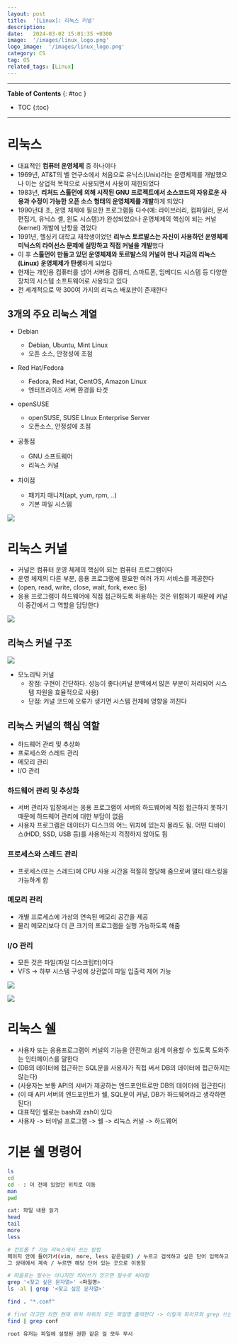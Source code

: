 ```yaml
---
layout: post
title:  '[Linux]: 리눅스 커널'
description: 
date:   2024-03-02 15:01:35 +0300
image:  '/images/linux_logo.png'
logo_image:  '/images/linux_logo.png'
category: CS
tag: OS
related_tags: [Linux]
---
```


---
**Table of Contents**
{: #toc }
*  TOC
{:toc}
---

# 리눅스

- 대표적인 **컴퓨터 운영체제** 중 하나이다
- 1969년, AT&T의 벨 연구소에서 처음으로 유닉스(Unix)라는 운영체제를 개발했으나 이는 상업적 목적으로 사용되면서 사용이 제한되었다
- 1983년, **리처드 스톨먼에 의해 시작된 GNU 프로젝트에서 소스코드의 자유로운 사용과 수정이 가능한 오픈 소스 형태의 운영체제를 개발**하게 되었다
- 1990년대 초, 운영 체제에 필요한 프로그램들 다수(예: 라이브러리, 컴파일러, 문서 편집기, 유닉스 셸, 윈도 시스템)가 완성되었으나 운영체제의 핵심이 되는 커널(kernel) 개발에 난항을 겪었다
- 1991년, 헬싱키 대학교 재학생이었던 **리누스 토르발스는 자신이 사용하던 운영체제 미닉스의 라이선스 문제에 실망하고 직접 커널을 개발**했다
- 이 후 **스톨먼이 만들고 있던 운영체제와 토르발스의 커널이 만나 지금의 리눅스(Linux) 운영체제가 탄생**하게 되었다
- 현재는 개인용 컴퓨터를 넘어 서버용 컴퓨터, 스마트폰, 임베디드 시스템 등 다양한 장치의 시스템 소프트웨어로 사용되고 있다
- 전 세계적으로 약 300여 가지의 리눅스 배포판이 존재한다

## 3개의 주요 리눅스 계열

- Debian
  - Debian, Ubuntu, Mint Linux
  - 오픈 소스, 안정성에 초점
- Red Hat/Fedora
  - Fedora, Red Hat, CentOS, Amazon Linux
  - 엔터프라이즈 서버 환경을 타겟
- openSUSE
  - openSUSE, SUSE LInux Enterprise Server
  - 오픈소스, 안정성에 초점

- 공통점
  - GNU 소프트웨어
  - 리눅스 커널
- 차이점
  - 패키지 매니저(apt, yum, rpm, ..)
  - 기본 파일 시스템

![](/images/cs_os_linux_intro_1.webp)

# 리눅스 커널

- 커널은 컴퓨터 운영 체제의 핵심이 되는 컴퓨터 프로그램이다
- 운영 체제의 다른 부분, 응용 프로그램에 필요한 여러 가지 서비스를 제공한다
- (open, read, write, close, wait, fork, exec 등)
- 응용 프로그램이 하드웨어에 직접 접근하도록 허용하는 것은 위험하기 때문에 커널이 중간에서 그 역할을 담당한다

![](/images/os_52.png)

## 리눅스 커널 구조

![](/images/os_51.png)

- 모노리틱 커널
  - 장점: 구현이 간단하다. 성능이 좋다(커널 문맥에서 많은 부분이 처리되어 시스템 자원을 효율적으로 사용)
  - 단점: 커널 코드에 오류가 생기면 시스템 전체에 영향을 끼친다

## 리눅스 커널의 핵심 역할

- 하드웨어 관리 및 추상화
- 프로세스와 스레드 관리
- 메모리 관리
- I/O 관리

### 하드웨어 관리 및 추상화

- 서버 관리자 입장에서는 응용 프로그램이 서버의 하드웨어에 직접 접근하지 못하기 때문에 하드웨어 관리에 대한 부담이 없음
- 사용자 프로그램은 데이터가 디스크의 어느 위치에 있는지 몰라도 됨. 어떤 디바이스(HDD, SSD, USB 등)를 사용하는지 걱정하지 않아도 됨

### 프로세스와 스레드 관리

- 프로세스(또는 스레드)에 CPU 사용 시간을 적절히 할당해 줌으로써 멀티 태스킹을 가능하게 함

### 메모리 관리

- 개별 프로세스에 가상의 연속된 메모리 공간을 제공
- 물리 메모리보다 더 큰 크기의 프로그램을 실행 가능하도록 해줌

### I/O 관리

- 모든 것은 파일(파일 디스크립터)이다
- VFS -> 하부 시스템 구성에 상관없이 파일 입출력 제어 가능

![](/images/os_53.png)

![](/images/os_54.png)

# 리눅스 쉘

- 사용자 또는 응용프로그램이 커널의 기능을 안전하고 쉽게 이용할 수 있도록 도와주는 인터페이스를 말한다
- (DB의 데이터에 접근하는 SQL문을 사용자가 직접 써서 DB의 데이터에 접근하지는 않는다)
- (사용자는 보통 API의 서버가 제공하는 엔드포인트로만 DB의 데이터에 접근한다)
- (이 때 API 서버의 엔드포인트가 쉘, SQL문이 커널, DB가 하드웨어라고 생각하면 된다)
- 대표적인 쉘로는 bash와 zsh이 있다
- 사용자 -> 터미널 프로그램 -> 쉘 -> 리눅스 커널 -> 하드웨어


# 기본 쉘 명령어

```sh
ls
cd
cd - : 이 전에 있었던 위치로 이동
man
pwd

cat: 파일 내용 읽기
head
tail
more
less

# 컨트롤 f 기능 리눅스에서 쓰는 방법
페이지 안에 들어가서(vim, more, less 같은걸로) / 누르고 검색하고 싶은 단어 입력하고 엔터치면 해당 단어있는 부분 하이라이트 된다
그 상태에서 계속 / 누르면 해당 단어 있는 곳으로 이동함
```


```sh
# 따옴표는 필수는 아니지만 띄어쓰기 있으면 필수로 써야함
grep '<찾고 싶은 문자열>' <파일명>
ls -al | grep '<찾고 싶은 문자열>'
```

```sh
find . "*.conf"

# find 라고만 치면 현재 위치 하위의 모든 파일명 출력한다 -> 이렇게 파이프와 grep 쓰는게 좀 더 편할 수 있다
find | grep conf

```

```sh
root 유저는 파일에 설정된 권한 같은 걸 모두 무시
```

<!-- # 컨테이너 기술을 위한 커널의 핵심 기능

- cgroups
- namespaces
- union file system

## cgroup

- 프로세스들이 사용하는 시스템 자원을 제한
- 제한 가능한 자원: CPU, Memory, Network, Block I/O
- 활용 예시: runc, YARN

![](/images/os_55.png)

## namespace

- 프로세스별로 커널이 사용하는 공간을 분할
- 논리적 구분 공간 -> 볼 수 잇는 범위를 제한

![](/images/os_56.png)

## union file system

- 하나의 디렉토리 위치에 여러 개의 디렉토리를 마운트 -> 하나의 통합된 디렉토리를 제공
- CoW(Copy-on-write): 파일 변경이 생기면 새로운 파일을 복사해서 쓴다

![](/images/os_57.png) -->